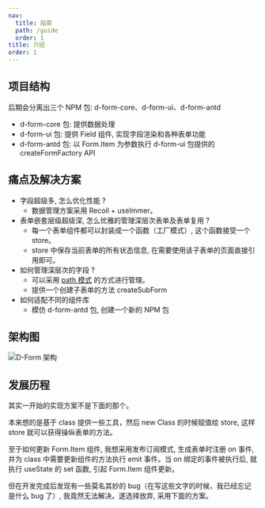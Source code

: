 ```yaml
---
nav:
  title: 指南
  path: /guide
  order: 1
title: 介绍
order: 1
---
```


## 项目结构
后期会分离出三个 NPM 包: d-form-core、d-form-ui、d-form-antd
- d-form-core 包: 提供数据处理
- d-form-ui 包: 提供 Field 组件, 实现字段渲染和各种表单功能
- d-form-antd 包: 以 Form.Item 为参数执行 d-form-ui 包提供的 createFormFactory API

## 痛点及解决方案
- 字段超级多, 怎么优化性能 ?
  - 数据管理方案采用 Recoil + useImmer。
- 表单嵌套层级超级深, 怎么优雅的管理深层次表单及表单复用 ?
  - 每一个表单组件都可以封装成一个函数（工厂模式）, 这个函数接受一个 store。
  - store 中保存当前表单的所有状态信息, 在需要使用该子表单的页面直接引用即可。
- 如何管理深层次的字段 ?
  - 可以采用 [path 模式](https://www.lodashjs.com/docs/lodash.get) 的方式进行管理。
  - 提供一个创建子表单的方法 createSubForm
- 如何适配不同的组件库
  - 模仿 d-form-antd 包, 创建一个新的 NPM 包

## 架构图
![D-Form 架构](https://form.daphnis.love/architectureDiagram.png)

## 发展历程
其实一开始的实现方案不是下面的那个。

本来想的是基于 class 提供一些工具，然后 new Class 的时候赋值给 store, 这样 store 就可以获得操纵表单的方法。

至于如何更新 Form.Item 组件, 我想采用发布订阅模式, 生成表单时注册 on 事件, 并为 class 中需要更新组件的方法执行 emit 事件。当 on 绑定的事件被执行后, 就执行 useState 的 set 函数, 引起 Form.Item 组件更新。

但在开发完成后发现有一些莫名其妙的 bug（在写这些文字的时候，我已经忘记是什么 bug 了）, 我竟然无法解决。遂选择放弃, 采用下面的方案。
